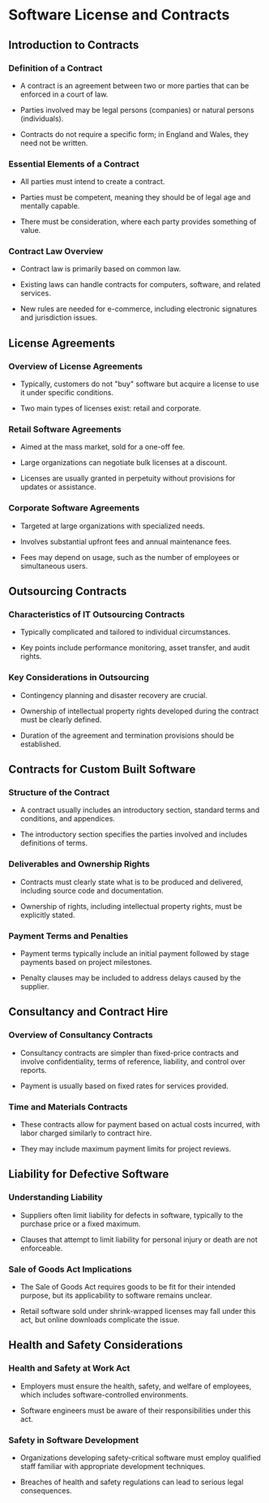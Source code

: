 # Software License and Contracts

## Introduction to Contracts

### Definition of a Contract

- A contract is an agreement between two or more parties that can be enforced in a court of law.

- Parties involved may be legal persons (companies) or natural persons (individuals).

- Contracts do not require a specific form; in England and Wales, they need not be written.

### Essential Elements of a Contract

- All parties must intend to create a contract.

- Parties must be competent, meaning they should be of legal age and mentally capable.

- There must be consideration, where each party provides something of value.

### Contract Law Overview

- Contract law is primarily based on common law.

- Existing laws can handle contracts for computers, software, and related services.

- New rules are needed for e-commerce, including electronic signatures and jurisdiction issues.

## License Agreements

### Overview of License Agreements

- Typically, customers do not "buy" software but acquire a license to use it under specific conditions.

- Two main types of licenses exist: retail and corporate.

### Retail Software Agreements

- Aimed at the mass market, sold for a one-off fee.

- Large organizations can negotiate bulk licenses at a discount.

- Licenses are usually granted in perpetuity without provisions for updates or assistance.

### Corporate Software Agreements

- Targeted at large organizations with specialized needs.

- Involves substantial upfront fees and annual maintenance fees.

- Fees may depend on usage, such as the number of employees or simultaneous users.

## Outsourcing Contracts

### Characteristics of IT Outsourcing Contracts

- Typically complicated and tailored to individual circumstances.

- Key points include performance monitoring, asset transfer, and audit rights.

### Key Considerations in Outsourcing

- Contingency planning and disaster recovery are crucial.

- Ownership of intellectual property rights developed during the contract must be clearly defined.

- Duration of the agreement and termination provisions should be established.

## Contracts for Custom Built Software

### Structure of the Contract

- A contract usually includes an introductory section, standard terms and conditions, and appendices.

- The introductory section specifies the parties involved and includes definitions of terms.

### Deliverables and Ownership Rights

- Contracts must clearly state what is to be produced and delivered, including source code and documentation.

- Ownership of rights, including intellectual property rights, must be explicitly stated.

### Payment Terms and Penalties

- Payment terms typically include an initial payment followed by stage payments based on project milestones.

- Penalty clauses may be included to address delays caused by the supplier.

## Consultancy and Contract Hire

### Overview of Consultancy Contracts

- Consultancy contracts are simpler than fixed-price contracts and involve confidentiality, terms of reference, liability, and control over reports.

- Payment is usually based on fixed rates for services provided.

### Time and Materials Contracts

- These contracts allow for payment based on actual costs incurred, with labor charged similarly to contract hire.

- They may include maximum payment limits for project reviews.

## Liability for Defective Software

### Understanding Liability

- Suppliers often limit liability for defects in software, typically to the purchase price or a fixed maximum.

- Clauses that attempt to limit liability for personal injury or death are not enforceable.

### Sale of Goods Act Implications

- The Sale of Goods Act requires goods to be fit for their intended purpose, but its applicability to software remains unclear.

- Retail software sold under shrink-wrapped licenses may fall under this act, but online downloads complicate the issue.

## Health and Safety Considerations

### Health and Safety at Work Act

- Employers must ensure the health, safety, and welfare of employees, which includes software-controlled environments.

- Software engineers must be aware of their responsibilities under this act.

### Safety in Software Development

- Organizations developing safety-critical software must employ qualified staff familiar with appropriate development techniques.

- Breaches of health and safety regulations can lead to serious legal consequences.

